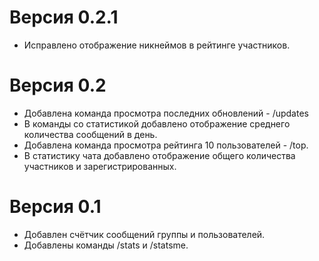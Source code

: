 # Версия 0.2.1

* Исправлено отображение никнеймов в рейтинге участников.

# Версия 0.2

* Добавлена команда просмотра последних обновлений - /updates
* В команды со статистикой добавлено отображение среднего количества сообщений в день.
* Добавлена команда просмотра рейтинга 10 пользователей - /top.
* В статистику чата добавлено отображение общего количества участников и зарегистрированных.

# Версия 0.1

* Добавлен счётчик сообщений группы и пользователей.
* Добавлены команды /stats и /statsme.